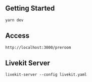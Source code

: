 ## Getting Started

```
yarn dev
```

## Access

```
http://localhost:3000/preroom
```

## Livekit Server

```
livekit-server --config livekit.yaml
```
